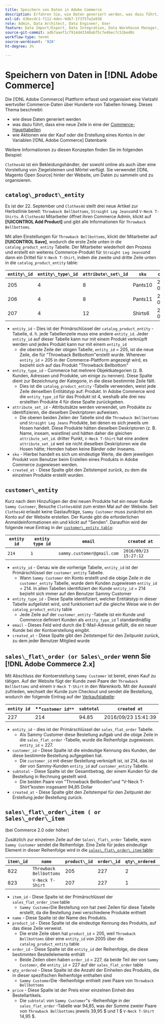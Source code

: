 ```yaml
---
title: Speichern von Daten in Adobe Commerce
description: Erfahren Sie, wie Daten generiert werden, was dazu führt, dass eine neue Zeile eingefügt wird und wie Aktionen in die Adobe Commerce-Datenbank aufgenommen werden.
exl-id: 436ecdc1-7112-4dec-9db7-1f3757a2a938
role: Admin, Data Architect, Data Engineer, User
feature: Data Import/Export, Data Integration, Data Warehouse Manager, Commerce Tables
source-git-commit: adb7aaef1cf914d43348abf5c7e4bec7c51bed0c
workflow-type: tm+mt
source-wordcount: '928'
ht-degree: 3%

---
```


# Speichern von Daten in [!DNL Adobe Commerce]

Die [!DNL Adobe Commerce] Plattform erfasst und organisiert eine Vielzahl wertvoller Commerce-Daten über Hunderte von Tabellen hinweg. Dieses Thema beschreibt:

* wie diese Daten generiert werden
* was dazu führt, dass eine neue Zeile in eine der [Commerce-Haupttabellen](../data-warehouse-mgr/common-mage-tables.md)
* wie Aktionen wie der Kauf oder die Erstellung eines Kontos in der Variablen [!DNL Adobe Commerce] Datenbank

Weitere Informationen zu diesen Konzepten finden Sie im folgenden Beispiel:

`Clothes4U` ist ein Bekleidungshändler, der sowohl online als auch über eine Vorstellung von Ziegelsteinen und Mörtel verfügt. Sie verwendet [!DNL Magento Open Source] hinter der Website, um Daten zu sammeln und zu organisieren.

## `catalog\_product\_entity`

Es ist der 22. September und `Clothes4U` stellt drei neue Artikel zur Herbstlinie bereit: `Throwback Bellbottoms`, `Straight Leg Jeans`und `V-Neck T-Shirts`. A `Clothes4U` Mitarbeiter öffnet ihren Commerce Admin, klickt auf **[!UICONTROL Add Product]** und gibt alle Informationen für `Throwback Bellbottoms`.

Mit allen Einstellungen für `Throwback Bellbottoms`, klickt der Mitarbeiter auf **[!UICONTROL Save]**, wodurch die erste Zeile unten in die `catalog_product_entity` Tabelle. Der Mitarbeiter wiederholt den Prozess und erstellt ein weiteres Commerce-Produkt für `Straight Leg Jeans`und dann ein Drittel für `V-Neck T-Shirt`, indem die zweite und dritte Zeile unten in die `catalog_product_entity` table:

| **`entity\_id`** | **`entity\_type\_id`** | **`attribute\_set\_id`** | **`sku`** | **`created\_at`** |
|---|---|---|---|---|
| 205 | 4 | 8 | Pants10 | 2016/09/22 09:15:43 |
| 206 | 4 | 8 | Pants11 | 2016/09/22 09:18:17 |
| 207 | 4 | 12 | Shirts6 | 2016/09/22 09:24:02 |

* `entity_id` - Dies ist der Primärschlüssel der `catalog_product_entity` -Tabelle, d. h. jede Tabellenzeile muss eine andere `entity_id`. Jeder `entity_id` auf dieser Tabelle kann nur mit einem Produkt verknüpft werden und jedes Produkt kann nur mit einem `entity_id`
   * die oberste Zeile der obigen Tabelle, `entity_id` = 205, ist die neue Zeile, die für &quot;Throwback Bellbottom&quot;erstellt wurde. Wherever `entity_id` = 205 in der Commerce-Plattform angezeigt wird, es bezieht sich auf das Produkt &quot;Throwback Bellbottom&quot;
* `entity_type_id` - Commerce hat mehrere Objektkategorien (z. B. Kunden, Adressen und Produkte, um einige zu nennen). Diese Spalte dient zur Bezeichnung der Kategorie, in die diese bestimmte Zeile fällt.
   * Dies ist die `catalog_product_entity` -Tabelle verwenden, weist jede Zeile denselben Entitätstyp auf: Produkt. In Adobe Commerce wird die `entity_type_id` für das Produkt ist 4, weshalb alle drei neu erstellten Produkte 4 für diese Spalte zurückgeben.
* `attribute_set_id` - Attributsätze werden verwendet, um Produkte zu identifizieren, die dieselben Deskriptoren aufweisen.
   * Die oberen beiden Zeilen der Tabelle sind die `Throwback Bellbottoms` und `Straight Leg Jeans` Produkte, bei denen es sich jeweils um Hosen handelt. Diese Produkte hätten dieselben Deskriptoren (z. B. Name, inseam, waistline) und hätten daher die gleichen `attribute_set_id`. dritter Punkt, `V-Neck T-Shirt` hat eine andere `attribute_set_id` weil sie nicht dieselben Deskriptoren wie die Hosen hätte; Hemden haben keine Bänder oder Inseams.
* `sku` - Hierbei handelt es sich um eindeutige Werte, die dem jeweiligen Produkt vom Benutzer beim Erstellen eines Produkts in Adobe Commerce zugewiesen werden.
* `created_at` - Diese Spalte gibt den Zeitstempel zurück, zu dem die einzelnen Produkte erstellt wurden.

## `customer\_entity`

Kurz nach dem Hinzufügen der drei neuen Produkte hat ein neuer Kunde `Sammy Customer`, Besuche `Clothes4U`ist zum ersten Mal auf der Website. Seit `Clothes4U` erlaubt keine Gastaufträge, `Sammy Customer` muss zunächst ein Konto auf der Website erstellen. Der Kunde gibt die erforderlichen Anmeldeinformationen ein und klickt auf &quot;Senden&quot;. Daraufhin wird der folgende neue Eintrag in der [`customer\_entity table`](../data-warehouse-mgr/cust-ent-table.md):

| **`entity id`** | **`entity type id`** | **`email`** | **`created at`** |
|---|---|---|---|
| `214` | `1` | `sammy.customer@gmail.com` | `2016/09/23 15:27:12` |

* `entity_id` - Genau wie die vorherige Tabelle, `entity_id` ist der Primärschlüssel der `customer_entity` Tabelle.
   * Wann `Sammy Customer` ein Konto erstellt und die obige Zeile in die `customer_entity` Tabelle, wurde dem Kunden zugewiesen `entity_id` = 214. In allen Tabellen identifiziert der Kunde `entity_id` = 214 bezieht sich immer auf den Benutzer Sammy Customer
* `entity_type_id` - Diese Spalte identifiziert, welcher Entitätstyp in dieser Tabelle aufgelistet wird, und funktioniert auf die gleiche Weise wie in der `catalog_product_entity` table
   * Jede Zeile auf der `customer_entity` -Tabelle ist ein Kunde und Commerce definiert Kunden als `entity_type_id` 1 standardmäßig
* `email` - Dieses Feld wird durch die E-Mail-Adresse gefüllt, die ein neuer Kunde bei der Kontoerstellung eingibt.
* `created_at` - Diese Spalte gibt den Zeitstempel für den Zeitpunkt zurück, zu dem jeder Benutzer Mitglied wurde

## `sales\_flat\_order (or Sales\_order` wenn Sie [!DNL Adobe Commerce 2.x]

Mit Abschluss der Kontoerstellung `Sammy Customer` ist bereit, einen Kauf zu tätigen. Auf der Website fügt der Kunde zwei Paare der `Throwback Bellbottoms` und einem `V-Neck T-Shirt` in den Warenkorb. Mit der Auswahl zufrieden, wechselt der Kunde zum Checkout und sendet die Bestellung, wodurch der folgende Eintrag auf der [Verkaufstabelle](../data-warehouse-mgr/sales-flat-order-table.md):

| **`entity id`** | **`customer id**` | **`subtotal`** | **`created at`** |
|---|---|---|---|
| 227 | 214 | 94.85 | 2016/09/23 15:41:39 |

* `entity_id` - dies ist der Primärschlüssel der `sales_flat_order` Tabelle.
   * Als Sammy Customer diese Bestellung aufgab und die obige Zeile in die `sales_flat_order` -Tabelle, wurde die Reihenfolge zugewiesen. `entity_id` = 227.
* `customer_id` - Diese Spalte ist die eindeutige Kennung des Kunden, der diese bestimmte Bestellung aufgegeben hat.
   * Die `customer_id` mit dieser Bestellung verknüpft ist, ist 214, das ist der von Sammy-Kunden `entity_id` auf `customer_entity` Tabelle.
* `subtotal` - Diese Spalte ist der Gesamtbetrag, der einem Kunden für die Bestellung in Rechnung gestellt wird.
   * Die beiden Paare von &quot;Throwback Bellboden&quot;und &quot;V-Neck T-Shirt&quot;kosten insgesamt 94,85 Dollar
* `created_at` - Diese Spalte gibt den Zeitstempel für den Zeitpunkt der Erstellung jeder Bestellung zurück.

## `sales\_flat\_order\_item ( or Sales\_order\_item`

(bei Commerce 2.0 oder höher)

Zusätzlich zur einzelnen Zeile auf der `Sales\_flat\_order` Tabelle, wann `Sammy Customer` sendet die Reihenfolge. Eine Zeile für jedes eindeutige Element in dieser Reihenfolge wird in die [`sales\_flat\_order\_item` table](../data-warehouse-mgr/sales-flat-order-item-table.md):

| **`item\_id`** | **`name`** | **`product\_id`** | **`order\_id`** | **`qty\_ordered`** | **`price`** |
|---|---|---|---|---|---|
| 822 | `Throwback Bellbottoms` | 205 | 227 | 2 | 39.95 |
| 823 | `V-Neck T-Shirt` | 207 | 227 | 1 | 14.95 |

* `item_id` - Diese Spalte ist der Primärschlüssel der `sales_flat_order_item` table
   * `Sammy Customer`Die Bestellung von hat zwei Zeilen für diese Tabelle erstellt, da die Bestellung zwei verschiedene Produkte enthielt
* `name` - Diese Spalte ist der Name des Produkts.
* `product_id` - Diese Spalte ist die eindeutige Kennung des Produkts, auf das diese Zeile verweist.
   * Die erste Zeile oben hat `product_id` = 205, weil `Throwback Bellbottoms` über eine `entity_id` von 2005 über die `catalog_product_entity` table
* `order_id` - Diese Spalte ist die `entity_id` der Reihenfolge, die diese bestimmten Bestellelemente enthält
   * Beide Zeilen oben haben `order_id` = 227, da beide Teil der von `Sammy Customer`, die `entity_id` = 227 auf der `sales_flat_order` table
* `qty_ordered` - Diese Spalte ist die Anzahl der Einheiten des Produkts, die in dieser spezifischen Reihenfolge enthalten sind
   * `Sammy Customer`Die -Reihenfolge enthielt zwei Paare von `Throwback Bellbottoms`
* `price` - Diese Spalte ist der Preis einer einzelnen Einheit des Bestellartikels.
   * Die `subtotal` von `Sammy Customer`&quot;s -Reihenfolge in der `sales_flat_order` -Tabelle war 94,85, was der Summe zweier Paare von `Throwback Bellbottoms` jeweils 39,95 $ und 1 $ `V-Neck T-Shirt` 14,95 $.
